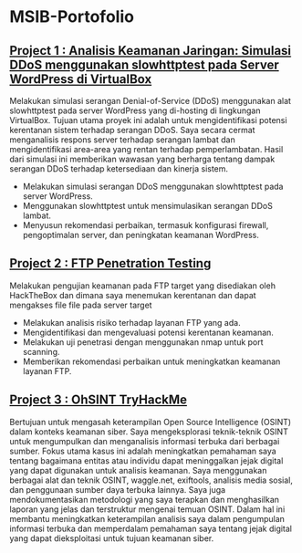 # MSIB-Portofolio
[Project 1 : Analisis Keamanan Jaringan: Simulasi DDoS menggunakan slowhttptest pada Server WordPress di VirtualBox](Simulasi%20DDoS%20menggunakan%20slowhttptest%20pada%20Server%20WordPress%20di%20VirtualBox.pdf)
---
Melakukan simulasi serangan Denial-of-Service (DDoS) menggunakan alat slowhttptest pada server WordPress yang di-hosting di lingkungan VirtualBox. Tujuan utama proyek ini adalah untuk mengidentifikasi potensi kerentanan sistem terhadap serangan DDoS. Saya secara cermat menganalisis respons server terhadap serangan lambat dan mengidentifikasi area-area yang rentan terhadap pemperlambatan. Hasil dari simulasi ini memberikan wawasan yang berharga tentang dampak serangan DDoS terhadap ketersediaan dan kinerja sistem.
+ Melakukan simulasi serangan DDoS menggunakan slowhttptest pada server WordPress.
+ Menggunakan slowhttptest untuk mensimulasikan serangan DDoS lambat.
+ Menyusun rekomendasi perbaikan, termasuk konfigurasi firewall, pengoptimalan server, dan peningkatan keamanan WordPress.

[Project 2 : FTP Penetration Testing](FTP%20Penetration%20Testing.pdf)
---
Melakukan pengujian keamanan pada FTP target yang disediakan oleh HackTheBox dan dimana saya menemukan kerentanan dan dapat mengakses file file pada server target
+ Melakukan analisis risiko terhadap layanan FTP yang ada.
+ Mengidentifikasi dan mengevaluasi potensi kerentanan keamanan.
+ Melakukan uji penetrasi dengan menggunakan nmap untuk port scanning.
+ Memberikan rekomendasi perbaikan untuk meningkatkan keamanan layanan FTP.

[Project 3 : OhSINT TryHackMe](OhSINT.pdf)
---
Bertujuan untuk mengasah keterampilan Open Source Intelligence (OSINT) dalam konteks keamanan siber. Saya mengeksplorasi teknik-teknik OSINT untuk mengumpulkan dan menganalisis informasi terbuka dari berbagai sumber. Fokus utama kasus ini adalah meningkatkan pemahaman saya tentang bagaimana entitas atau individu dapat meninggalkan jejak digital yang dapat digunakan untuk analisis keamanan. Saya menggunakan berbagai alat dan teknik OSINT, waggle.net, exiftools, analisis media sosial, dan penggunaan sumber daya terbuka lainnya.
Saya juga mendokumentasikan metodologi yang saya terapkan dan menghasilkan laporan yang jelas dan terstruktur mengenai temuan OSINT. Dalam hal ini membantu meningkatkan keterampilan analisis saya dalam pengumpulan informasi terbuka dan memperdalam pemahaman saya tentang jejak digital yang dapat dieksploitasi untuk tujuan keamanan siber.
